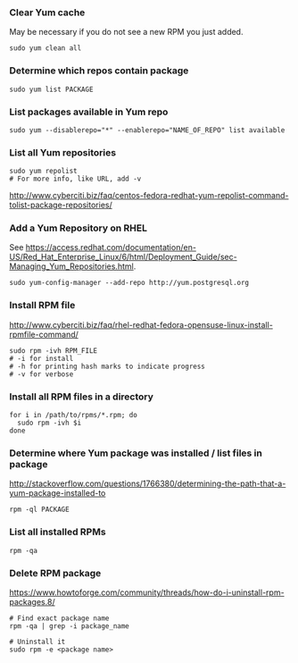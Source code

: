 ### Clear Yum cache

May be necessary if you do not see a new RPM you just added.

```
sudo yum clean all
```


### Determine which repos contain package
```
sudo yum list PACKAGE
```


### List packages available in Yum repo
```
sudo yum --disablerepo="*" --enablerepo="NAME_OF_REPO" list available
```


### List all Yum repositories
```
sudo yum repolist
# For more info, like URL, add -v
```
http://www.cyberciti.biz/faq/centos-fedora-redhat-yum-repolist-command-tolist-package-repositories/


### Add a Yum Repository on RHEL
See https://access.redhat.com/documentation/en-US/Red_Hat_Enterprise_Linux/6/html/Deployment_Guide/sec-Managing_Yum_Repositories.html.
```
sudo yum-config-manager --add-repo http://yum.postgresql.org
```


### Install RPM file
http://www.cyberciti.biz/faq/rhel-redhat-fedora-opensuse-linux-install-rpmfile-command/
```
sudo rpm -ivh RPM_FILE
# -i for install
# -h for printing hash marks to indicate progress
# -v for verbose
```


### Install all RPM files in a directory
```
for i in /path/to/rpms/*.rpm; do
  sudo rpm -ivh $i
done
```


### Determine where Yum package was installed / list files in package
http://stackoverflow.com/questions/1766380/determining-the-path-that-a-yum-package-installed-to
```
rpm -ql PACKAGE
```


### List all installed RPMs
```
rpm -qa
```


### Delete RPM package
https://www.howtoforge.com/community/threads/how-do-i-uninstall-rpm-packages.8/
```
# Find exact package name
rpm -qa | grep -i package_name

# Uninstall it
sudo rpm -e <package name>
```